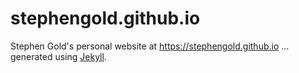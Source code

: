 # stephengold.github.io
Stephen Gold's personal website at https://stephengold.github.io
... generated using [Jekyll](https://jekyllrb.com/).
